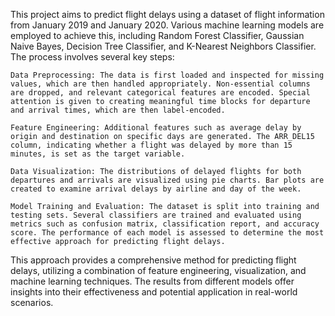 This project aims to predict flight delays using a dataset of flight information from January 2019 and January 2020. Various machine learning models are employed to achieve this, including Random Forest Classifier, Gaussian Naive Bayes, Decision Tree Classifier, and K-Nearest Neighbors Classifier. The process involves several key steps:

    Data Preprocessing: The data is first loaded and inspected for missing values, which are then handled appropriately. Non-essential columns are dropped, and relevant categorical features are encoded. Special attention is given to creating meaningful time blocks for departure and arrival times, which are then label-encoded.

    Feature Engineering: Additional features such as average delay by origin and destination on specific days are generated. The ARR_DEL15 column, indicating whether a flight was delayed by more than 15 minutes, is set as the target variable.

    Data Visualization: The distributions of delayed flights for both departures and arrivals are visualized using pie charts. Bar plots are created to examine arrival delays by airline and day of the week.

    Model Training and Evaluation: The dataset is split into training and testing sets. Several classifiers are trained and evaluated using metrics such as confusion matrix, classification report, and accuracy score. The performance of each model is assessed to determine the most effective approach for predicting flight delays.

This approach provides a comprehensive method for predicting flight delays, utilizing a combination of feature engineering, visualization, and machine learning techniques. The results from different models offer insights into their effectiveness and potential application in real-world scenarios.

